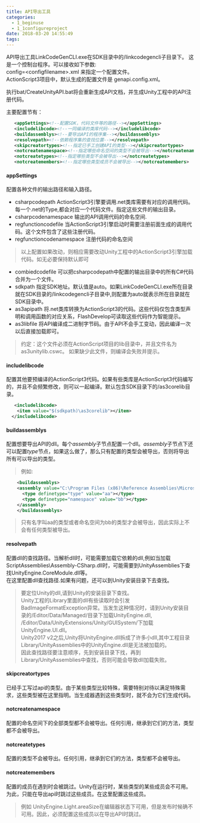 ```yaml
---
title: API导出工具
categories:
  - 1_beginuse
  - 1_1configureproject
date: 2018-03-20 14:55:49
tags:
---
```

API导出工具LinkCodeGenCLI.exe在SDK目录中的/linkcodegencli子目录下。
这是一个控制台程序。可以接收如下参数:  
config=&lt;configfilename>.xml 来指定一个配置文件。  
ActionScript3项目中，默认生成的配置文件是 genapi.config.xml。  

执行bat/CreateUnityAPI.bat将会重新生成API文档，并生成Unity工程中的API注册代码。

主要配置节有：
```xml
   <appSettings><!--配置SDK，代码文件等的路径--></appSettings>
   <includelibcode><!--一同编译的类库代码--></includelibcode>
   <buildassemblys><!--要导出API的程序集--></buildassemblys>
   <resolvepath><!--依赖程序集的查找位置--></resolvepath>
   <skipcreatortypes><!--指定已手工创建API的类型--></skipcreatortypes>
   <notcreatenamespace><!--指定哪些命名空间的类型不会被导出--></notcreatenamespace>
   <notcreatetypes><!--指定哪些类型不会被导出--></notcreatetypes>
   <notcreatemembers><!--指定哪些类型成员不会被导出--></notcreatemembers>
```

#### appSettings ####
配置各种文件的输出路径和输入路径。
- csharpcodepath  ActionScript3引擎要调用.net类库需要有对应的调用代码。每一个.net的Type,都会对应一个代码文件。指定这些文件的输出目录。
- csharpcodenamespace  输出的API调用代码的命名空间.
- regfunctioncodefile  当ActionScript3引擎启动时需要注册前面生成的调用代码。这个文件包含了这些注册代码。
- regfunctioncodenamespace 注册代码的命名空间
> 以上配置如果改动，则相应需要改动Unity工程中的ActionScript3引擎加载代码。如无必要保持默认即可

- combiedcodefile 可以把csharpcodepath中配置的输出目录中的所有C#代码合并为一个文件。
- sdkpath  指定SDK地址。默认值是auto。如果LinkCodeGenCLI.exe所在目录就在SDK目录的/linkcodegencli子目录中,则配置为auto就表示所在目录就在SDK目录中。
- as3apipath 将.net类库转换为ActionScript3的代码。这些代码仅包含类型声明和调用函数的对应关系，FlashDevelop可读取这些代码作为智能提示。
- as3libfile 将API编译成二进制字节码。由于API不会手工变动，因此编译一次以后直接加载即可。
> 约定：这个文件必须在ActionScript项目的lib目录中，并且文件名为as3unitylib.cswc。 如果缺少此文件，则编译会失败并提示。
#### includelibcode ####
配置其他要预编译的ActionScript3代码。如果有些类库是ActionScript3代码编写的，并且不会频繁修改，则可以一起编译。默认包含SDK目录下的/as3corelib目录。
```xml
   <includelibcode>
    <item value="$(sdkpath)\as3corelib"></item>
  </includelibcode>
```
#### buildassemblys ####
配置想要导出API的dll。每个*assembly*子节点配置一个dll。*assembly*子节点下还可以配置*type*节点，如果这么做了，那么只有配置的类型会被导出，否则将导出所有可以导出的类型。
> 例如:
```xml
    <buildassemblys>
    <assembly value="C:\Program Files (x86)\Reference Assemblies\Microsoft\Framework\.NETFramework\v3.5\Profile\Unity Full v3.5\System.dll">
      <type definetype="type" value="aa"></type>
	  <type definetype="namespace" value="bb"></type>
    </assembly>
    </buildassemblys>
```
> 只有名字叫aa的类型或者命名空间为bb的类型才会被导出，因此实际上不会有任何类型被导出。

#### resolvepath ####
配置dll的查找路径。当解析dll时，可能需要加载它依赖的dll,例如当加载ScriptAssemblies\Assembly-CSharp.dll时，可能需要到UnityAssemblies下查找UnityEngine.CoreModule.dll等。  
在这里配置dll查找路径.如果有问题，还可以到Unity安装目录下去查找。
> 要定位Unity的dll,请到Unity的安装目录下查找。  
> Unity工程的Library里面的dll有些读取时会引发BadImageFormatException异常。当发生这种情况时，请到Unity安装目录的/Editor/Data/Managed/目录下加载UnityEngine.dll, /Editor/Data/UnityExtensions/Unity/GUISystem/下加载UnityEngine.UI.dll。  
> Unity2017 v2之后,Unity将UnityEngine.dll拆成了许多小dll,其中工程目录Library/UnityAssemblies中的UnityEngine.dll是无法被加载的。  
> 因此查找路径要注意顺序，先到安装目录下找，再到Library/UnityAssemblies中查找，否则可能会导致dll加载失败。

#### skipcreatortypes ####
已经手工写过api的类型。由于某些类型比较特殊，需要特别对待以满足特殊需求，这些类型被在这里指明。当生成器遇到这些类型时，就不会为它们生成代码。
#### notcreatenamespace ####
配置的命名空间下的全部类型都不会被导出。任何引用，继承到它们的方法，类型都不会被导出。
#### notcreatetypes ####
配置的类型不会被导出。任何引用，继承到它们的方法，类型都不会被导出。
#### notcreatemembers ####
配置的成员在遇到时会被跳过。Unity在运行时，某些类型的某些成员会不可用。为此，只能在导出api时跳过这些成员。在这里配置这些成员。
>例如
>UnityEngine.Light.areaSize在编辑器状态下可用，但是发布时候确不可用。因此，必须配置这些成员以在导出API时跳过。


